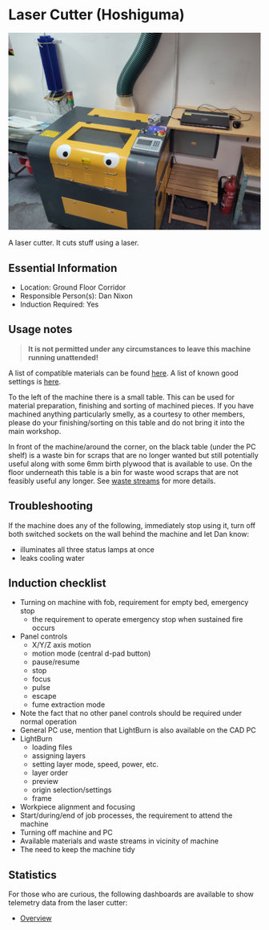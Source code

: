 # Laser Cutter (Hoshiguma)

[<img class="equipment-thumbnail" src="./images/overview.jpg" alt="Laser cutter overview">](./images/overview.jpg)

A laser cutter.
It cuts stuff using a laser.

## Essential Information

- Location: Ground Floor Corridor
- Responsible Person(s): Dan Nixon
- Induction Required: Yes

## Usage notes

> **It is not permitted under any circumstances to leave this machine running unattended!**

A list of compatible materials can be found [here](./materials.md).
A list of known good settings is [here](./settings.md).

To the left of the machine there is a small table.
This can be used for material preparation, finishing and sorting of machined pieces.
If you have machined anything particularly smelly, as a courtesy to other members, please do your finishing/sorting on this table and do not bring it into the main workshop.

In front of the machine/around the corner, on the black table (under the PC shelf) is a waste bin for scraps that are no longer wanted but still potentially useful along with some 6mm birth plywood that is available to use.
On the floor underneath this table is a bin for waste wood scraps that are not feasibly useful any longer.
See [waste streams](../../using_the_space/waste_streams.md) for more details.

## Troubleshooting

If the machine does any of the following, immediately stop using it, turn off both switched sockets on the wall behind the machine and let Dan know:

- illuminates all three status lamps at once
- leaks cooling water

## Induction checklist

- Turning on machine with fob, requirement for empty bed, emergency stop
    - the requirement to operate emergency stop when sustained fire occurs
- Panel controls
    - X/Y/Z axis motion
    - motion mode (central d-pad button)
    - pause/resume
    - stop
    - focus
    - pulse
    - escape
    - fume extraction mode
- Note the fact that no other panel controls should be required under normal operation
- General PC use, mention that LightBurn is also available on the CAD PC
- LightBurn
    - loading files
    - assigning layers
    - setting layer mode, speed, power, etc.
    - layer order
    - preview
    - origin selection/settings
    - frame
- Workpiece alignment and focusing
- Start/during/end of job processes, the requirement to attend the machine
- Turning off machine and PC
- Available materials and waste streams in vicinity of machine
- The need to keep the machine tidy

## Statistics

For those who are curious, the following dashboards are available to show telemetry data from the laser cutter:

- [Overview](https://grafana.makerspace.org.uk/public-dashboards/fe9d271e85814020a9f9aa4444bb0a79)
